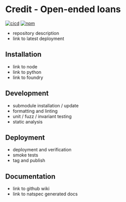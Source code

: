 # Credit - Open-ended loans

[![cicd](https://github.com/vbidin/credit/actions/workflows/cicd.yaml/badge.svg)](https://github.com/vbidin/credit/actions/workflows/cicd.yaml)
[![npm](https://img.shields.io/npm/v/bidin/credit/latest.svg)](https://www.npmjs.com/package/bidin/credit/v/latest)

-   repository description
-   link to latest deployment

## Installation

-   link to node
-   link to python
-   link to foundry

## Development

-   submodule installation / update
-   formatting and linting
-   unit / fuzz / invariant testing
-   static analysis

## Deployment

-   deployment and verification
-   smoke tests
-   tag and publish

## Documentation

-   link to github wiki
-   link to natspec generated docs
